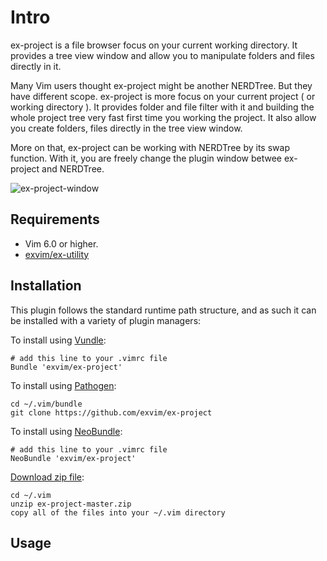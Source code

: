 # Intro

ex-project is a file browser focus on your current working directory. It provides a tree view
window and allow you to manipulate folders and files directly in it. 

Many Vim users thought ex-project might be another NERDTree. But they have different scope. 
ex-project is more focus on your current project ( or working directory ). It provides folder
and file filter with it and building the whole project tree very fast first time you working the
project. It also allow you create folders, files directly in the tree view window. 

More on that, ex-project can be working with NERDTree by its swap function. With it, you are
freely change the plugin window betwee ex-project and NERDTree.

![ex-project-window](http://exvim.github.io/images/ext/ex-project-window.png)

## Requirements

- Vim 6.0 or higher.
- [exvim/ex-utility](https://github.com/exvim/ex-utility) 

## Installation

This plugin follows the standard runtime path structure, and as such it can 
be installed with a variety of plugin managers:
    
To install using [Vundle](https://github.com/gmarik/vundle):

    # add this line to your .vimrc file
    Bundle 'exvim/ex-project'

To install using [Pathogen](https://github.com/tpope/vim-pathogen):

    cd ~/.vim/bundle
    git clone https://github.com/exvim/ex-project

To install using [NeoBundle](https://github.com/Shougo/neobundle.vim):

    # add this line to your .vimrc file
    NeoBundle 'exvim/ex-project'

[Download zip file](https://github.com/exvim/ex-project/archive/master.zip):

    cd ~/.vim
    unzip ex-project-master.zip
    copy all of the files into your ~/.vim directory

## Usage

